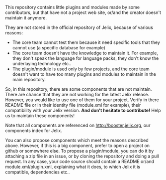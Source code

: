 This repository contains little plugins and modules made by some contributors, but that
have not a project web site, or/and the creator doesn't maintain it anymore.

They are not stored in the official repository of Jelix, because of various reasons:

   * The core team cannot test them because it need specific tools that they cannot use (a specific database for example)
   * The core team doesn't have the knowledge to maintain it. For example, they don't speak the language for language packs, they don't know the underlaying technology etc..
   * The plugin/module is used only by few projects, and the core team doesn't want to have too many plugins and modules to maintain in the main repository.


So, in this repository, there are some components that are not maintain. There are chance that they are not working for the latest Jelix release. However, you would like to use one of them for your project. Verify in there README file or in their identity file (module.xml for example), their compatibility with your Jelix version. **And don't hesitate to contribute!** Help us to maintain these components!

Note that all components are referenced on http://booster.jelix.org, our components index for Jelix.


You can also propose components which meet the reasons described above. However, if this is a big component, prefer to open a project on github or somewhere else. To propose a plugin/module, you can do it by attaching a zip file in an issue, or by  cloning the repository and doing a pull request. In any case, your code source should contain a README or/and module.xml/plugin.xml, explaining what it does, to which Jelix it is compatible, dependencies etc..

